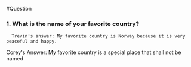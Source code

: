 #Question

### 1. What is the name of your favorite country?
      Trevin's answer: My favorite country is Norway because it is very peaceful and happy.
Corey's Answer: My favorite country is a special place that shall not be named

